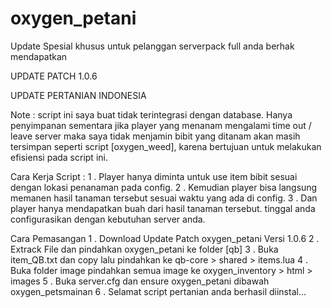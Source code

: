 # oxygen_petani

Update Spesial khusus untuk pelanggan serverpack full anda berhak mendapatkan

UPDATE PATCH 1.0.6

UPDATE PERTANIAN INDONESIA

Note : script ini saya buat tidak terintegrasi dengan database. Hanya penyimpanan sementara jika player yang menanam mengalami time out / leave server maka saya tidak menjamin bibit yang ditanam akan masih tersimpan seperti script [oxygen_weed], karena bertujuan untuk melakukan efisiensi pada script ini.

Cara Kerja Script : 
1 . Player hanya diminta untuk use item bibit sesuai dengan lokasi penanaman pada config.
2 . Kemudian player bisa langsung memanen hasil tanaman tersebut sesuai waktu yang ada di config.
3 . Dan player hanya mendapatkan buah dari hasil tanaman tersebut. tinggal anda configurasikan dengan kebutuhan server anda.


Cara Pemasangan
1 . Download Update Patch oxygen_petani Versi 1.0.6
2 . Extrack File dan pindahkan oxygen_petani ke folder [qb]
3 . Buka item_QB.txt dan copy lalu pindahkan ke qb-core > shared > items.lua
4 . Buka folder image pindahkan semua image ke oxygen_inventory > html > images
5 . Buka server.cfg dan ensure oxygen_petani dibawah oxygen_petsmainan
6 . Selamat script pertanian anda berhasil diinstal...
